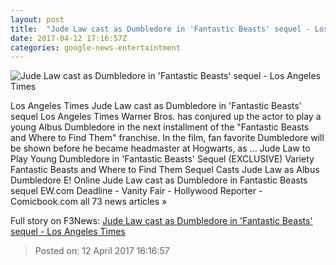 ```yaml
---
layout: post
title:  "Jude Law cast as Dumbledore in 'Fantastic Beasts' sequel - Los Angeles Times"
date: 2017-04-12 17:16:57Z
categories: google-news-entertaintment
---
```


![Jude Law cast as Dumbledore in 'Fantastic Beasts' sequel - Los Angeles Times](http://www.trbimg.com/img-58ee622f/turbine/la-et-entertainment-news-updates-april-jude-law-cast-as-dumbledore-in-1492016502)

Los Angeles Times Jude Law cast as Dumbledore in 'Fantastic Beasts' sequel Los Angeles Times Warner Bros. has conjured up the actor to play a young Albus Dumbledore in the next installment of the "Fantastic Beasts and Where to Find Them" franchise. In the film, fan favorite Dumbledore will be shown before he became headmaster at Hogwarts, as ... Jude Law to Play Young Dumbledore in 'Fantastic Beasts' Sequel (EXCLUSIVE) Variety Fantastic Beasts and Where to Find Them Sequel Casts Jude Law as Albus Dumbledore E! Online Jude Law cast as Dumbledore in Fantastic Beasts sequel EW.com Deadline - Vanity Fair - Hollywood Reporter - Comicbook.com all 73 news articles »


Full story on F3News: [Jude Law cast as Dumbledore in 'Fantastic Beasts' sequel - Los Angeles Times](http://www.f3nws.com/n/uP3Wf)

> Posted on: 12 April 2017 16:16:57
